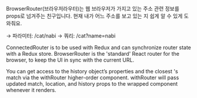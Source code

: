 BrowserRouter(브라우저라우터)는 웹 브라우저가 가지고 있는 주소 관련 정보를 props로 넘겨주는 친구입니다.
현재 내가 어느 주소를 보고 있는 지 쉽게 알 수 있게 도와줘요.

→ 파라미터: /cat/nabi
→ 쿼리: /cat?name=nabi

ConnectedRouter is to be used with Redux and can synchronize router state with a Redux store.
BrowserRouter is the 'standard' React router for the browser, to keep the UI in sync with the current URL.

You can get access to the history object’s properties and the closest <Route>'s match via the withRouter higher-order component. withRouter will pass updated match, location, and history props to the wrapped component whenever it renders.
